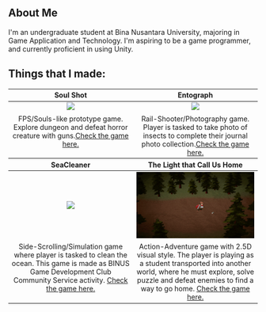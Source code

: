 ## About Me
I'm an undergraduate student at Bina Nusantara University, majoring in Game Application and Technology. I'm aspiring to be a game programmer, and currently proficient in using Unity.

## Things that I made:

<table style="text-align: center;">
  <thead>
    <tr>
      <th width="50%"><a>Soul Shot</a></th>
      <th width="50%"><a>Entograph</a></th>
    </tr>
  </thead>
  <tbody>
    <tr>
      <td>
        <a href = "https://github.com/christophermrcl/soul-shot"><img width="100%" src="https://github.com/christophermrcl/christophermrcl/blob/main/img/soulshot.gif"></a>
      </td>
      <td>
        <a href = "https://github.com/christophermrcl/entograph"><img width="100%" src="https://github.com/christophermrcl/christophermrcl/blob/main/img/entograph.gif"></a>
      </td>
    </tr>
    <tr>
      <td valign="text-top">FPS/Souls-like prototype game. Explore dungeon and defeat horror creature with guns.<a href="https://github.com/christophermrcl/soul-shot">Check the game here.</a></td></td>
      <td valign="text-top">Rail-Shooter/Photography game. Player is tasked to take photo of insects to complete their journal photo collection.<a href="https://github.com/christophermrcl/Entograph">Check the game here.</a></td>
    </tr>
  </tbody>
  <thead>
    <tr>
      <th width="50%"><a>SeaCleaner</a></th>
      <th width="50%"><a>The Light that Call Us Home</a></th>
    </tr>
  </thead>
  <tbody>
    <tr>
      <td>
        <a href = "https://github.com/triscakepuff/SeaCleaner"><img width="100%" src="https://github.com/christophermrcl/christophermrcl/blob/main/img/seacleaner.gif"></a>
      </td>
      <td>
        <a href = "https://github.com/christophermrcl/The-Light-that-Calls-Us-Home"><img width="100%" src="https://github.com/christophermrcl/christophermrcl/blob/main/img/swordofvilde.gif"></a>
      </td>
    </tr>
    <tr>
      <td valign="text-top">Side-Scrolling/Simulation game where player is tasked to clean the ocean. This game is made as BINUS Game Development Club Community Service activity. <a href="https://github.com/triscakepuff/SeaCleaner">Check the game here.</a></td>
      <td valign="text-top">Action-Adventure game with 2.5D visual style. The player is playing as a student transported into another world, where he must explore, solve puzzle and defeat enemies to find a way to go home. <a href="https://github.com/christophermrcl/The-Light-that-Calls-Us-Home">Check the game here.</a></td>
    </tr>
  </tbody>
</table>
